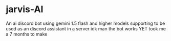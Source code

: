 # jarvis-AI
An ai discord bot using gemini 1.5 flash and higher models supporting to be used as an discord assistant in a server
idk man the bot works YET took me  a 7 months to make
